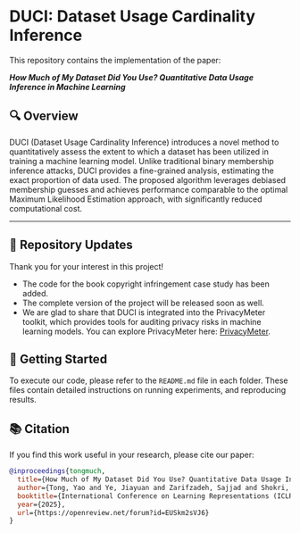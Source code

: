 # DUCI: Dataset Usage Cardinality Inference
This repository contains the implementation of the paper: 

***How Much of My Dataset Did You Use? Quantitative Data Usage Inference in Machine Learning***

## 🔍 Overview

DUCI (Dataset Usage Cardinality Inference) introduces a novel method to quantitatively assess the extent to which a dataset has been utilized in training a machine learning model. Unlike traditional binary membership inference attacks, DUCI provides a fine-grained analysis, estimating the exact proportion of data used. The proposed algorithm leverages debiased membership guesses and achieves performance comparable to the optimal Maximum Likelihood Estimation approach, with significantly reduced computational cost.

---

## 📁 Repository Updates

Thank you for your interest in this project!

- The code for the book copyright infringement case study has been added. 
- The complete version of the project will be released soon as well.
- We are glad to share that DUCI is integrated into the PrivacyMeter toolkit, which provides tools for auditing privacy risks in machine learning models. You can explore PrivacyMeter here: [PrivacyMeter](https://github.com/privacytrustlab/ml_privacy_meter).

## 🚀 Getting Started

To execute our code, please refer to the `README.md` file in each folder. These files contain detailed instructions on running experiments, and reproducing results.

## 📚 Citation

If you find this work useful in your research, please cite our paper:

```bibtex
@inproceedings{tongmuch,
  title={How Much of My Dataset Did You Use? Quantitative Data Usage Inference in Machine Learning},
  author={Tong, Yao and Ye, Jiayuan and Zarifzadeh, Sajjad and Shokri, Reza},
  booktitle={International Conference on Learning Representations (ICLR)},
  year={2025},
  url={https://openreview.net/forum?id=EUSkm2sVJ6}
}
```
